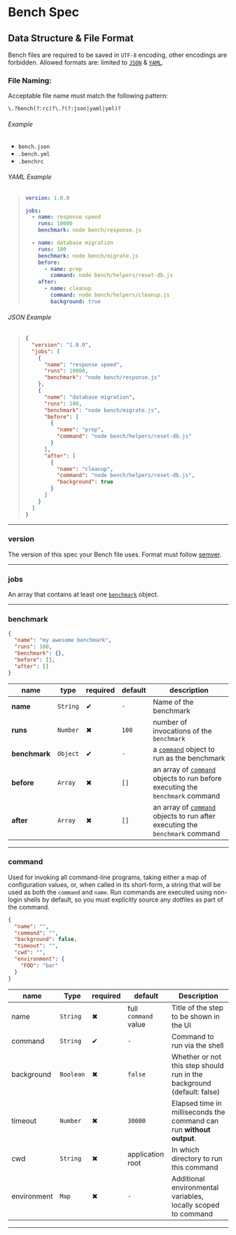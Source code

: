 # Bench Spec

## Data Structure & File Format

Bench files are required to be saved in `UTF-8` encoding, other encodings are forbidden. Allowed formats are: limited to [`JSON`][json] & [`YAML`][yaml].

### File Naming:

Acceptable file name must match the following pattern:

```regex
\.?bench(?:rc)?\.?(?:json|yaml|yml)?
```

###### Example

- `bench.json`
- `.bench.yml`
- `.benchrc`

###### YAML Example

> ```yml
> version: 1.0.0
>
> jobs:
>   - name: response speed
>     runs: 10000
>     benchmark: node bench/response.js
>
>   - name: database migration
>     runs: 100
>     benchmark: node bench/migrate.js
>     before:
>       - name: prep
>         command: node bench/helpers/reset-db.js
>     after:
>       - name: cleanup
>         command: node bench/helpers/cleanup.js
>         background: true
> ```

###### JSON Example

> ```json
> {
>   "version": "1.0.0",
>   "jobs": [
>     {
>       "name": "response speed",
>       "runs": 10000,
>       "benchmark": "node bench/response.js"
>     },
>     {
>       "name": "database migration",
>       "runs": 100,
>       "benchmark": "node bench/migrate.js",
>       "before": [
>         {
>           "name": "prep",
>           "command": "node bench/helpers/reset-db.js"
>         }
>       ],
>       "after": [
>         {
>           "name": "cleanup",
>           "command": "node bench/helpers/reset-db.js",
>           "background": true
>         }
>       ]
>     }
>   ]
> }
> ```

---

### version

The version of this spec your Bench file uses. Format must follow [semver][].

---

### jobs

An array that contains at least one [`benchmark`](#benchmark) object.

---

### benchmark

```json
{
  "name": "my awesome benchmark",
  "runs": 100,
  "benchmark": {},
  "before": [],
  "after": []
}
```

name          | type     | required | default | description                                                                              
------------- | -------- | -------- | ------- | -----------------------------------------------------------------------------------------
**name**      | `String` | ✔        | `-`     | Name of the benchmark                                                                    
**runs**      | `Number` | ✖        | `100`   | number of invocations of the `benchmark`                                                 
**benchmark** | `Object` | ✔        | `-`     | a [`command`](#command) object to run as the benchmark                                   
**before**    | `Array`  | ✖        | `[]`    | an array of [`command`](#command) objects to run before executing the `benchmark` command
**after**     | `Array`  | ✖        | `[]`    | an array of [`command`](#command) objects to run after executing the `benchmark` command 

---

### command

Used for invoking all command-line programs, taking either a map of configuration values, or, when called in its short-form, a string that will be used as both the `command` and `name`. Run commands are executed using non-login shells by default, so you must explicitly source any dotfiles as part of the command.

```json
{
  "name": "",
  "command": "",
  "background": false,
  "timeout": "",
  "cwd": "",
  "environment": {
    "FOO": "bar"
  }
}
```

name        | Type      | required | default              | Description                                                           
----------- | --------- | -------- | -------------------- | ----------------------------------------------------------------------
name        | `String`  | ✖        | full `command` value | Title of the step to be shown in the UI                               
command     | `String`  | ✔        | `-`                  | Command to run via the shell                                          
background  | `Boolean` | ✖        | `false`              | Whether or not this step should run in the background (default: false)
timeout     | `Number`  | ✖        | `30000`              | Elapsed time in milliseconds the command can run **without output**.  
cwd         | `String`  | ✖        | application root     | In which directory to run this command                                
environment | `Map`     | ✖        | `-`                  | Additional environmental variables, locally scoped to command         

---

[json]: https://www.json.org/
[semver]: https://semver.org
[yaml]: http://www.yaml.org/

